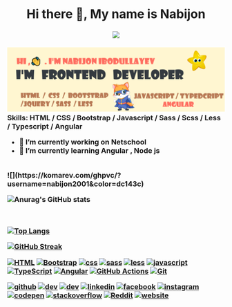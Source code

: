 <h1 align="center">
   Hi there 👋, My name is Nabijon
   <h3>
<p align="center"> 
   <a href="https://git.io/typing-svg"><img src="https://readme-typing-svg.herokuapp.com?font=Patua+One&color=FF6F61&size=35&width=445&height=70&lines=I+'m++Frontend+Developer;I+'+m++Web+App+Developer;I+'+m+Web+Designer"></a>

</p>

![I am Frontend Developer](https://raw.githubusercontent.com/Nabijon2001/Nabijon2001/main/header2.png)
Skills: HTML / CSS / Bootstrap / Javascript / Sass / Scss / Less / Typescript / Angular

- 🔭 I’m currently working on Netschool 
- 🌱 I’m currently learning Angular , Node js  

<br>
![](https://komarev.com/ghpvc/?username=nabijon2001&color=dc143c)

 ![Anurag's GitHub stats](https://github-readme-stats.vercel.app/api?username=nabijon2001&show_icons=true&theme=radical)

<br>


[![Top Langs](https://github-readme-stats.vercel.app/api/top-langs/?username=nabijon2001&langs_count=8)](https://github.com/nabijon2001/github-readme-stats)

[![GitHub Streak](https://github-readme-streak-stats.herokuapp.com/?user=nabijon2001)](https://git.io/streak-stats)
<p>
    <a href="#"><img alt="HTML" src="https://img.shields.io/badge/Html-00979D?logo=html&logoColor=orange"></a>
    <a href="#"><img alt="Bootstrap" src="https://img.shields.io/badge/Bootstrap-7952B3.svg?logo=bootstrap&logoColor=white"></a>
    <a href="#"><img alt="css" src="https://img.shields.io/badge/-Css-E8E8E8?logo=css&logoColor=black"></a>
    <a href="#"><img alt="sass" src="https://img.shields.io/badge/Sass-20232e.svg?logo=sass&logoColor=white"></a>
    <a href="#"><img alt="less" src="https://img.shields.io/badge/Less-404d59.svg?logo=less&logoColor=white"></a>
    <a href="#"><img alt="javascript" src="https://img.shields.io/badge/Javascript-02569B.svg?logo=javascript&logoColor=white"></a>
    <a href=""> <img alt="TypeScript" src="https://img.shields.io/badge/TypeScript-007ACC.svg?logo=typescript&logoColor=white"></a>     
    <a href="#"><img alt="Angular" src="https://img.shields.io/badge/Angular-25A162.svg?logo=angular&logoColor=white"></a>
    <a href="#"><img alt="GitHub Actions" src="https://img.shields.io/badge/GitHub%20Actions-2671E5.svg?logo=github%20actions&logoColor=white"></a>
    <a href="#"><img alt="Git" src="https://img.shields.io/badge/Git-D00000.svg?logo=git&logoColor=white"></a>

</p>



[<img src='https://cdn.jsdelivr.net/npm/simple-icons@3.0.1/icons/github.svg' alt='github' height='40'>](https://github.com/Nabijon2001)  [<img src='https://cdn.jsdelivr.net/npm/simple-icons@3.0.1/icons/dev-dot-to.svg' alt='dev' height='40'>](https://dev.to/nabijon)  [<img src='https://cdn.jsdelivr.net/npm/simple-icons@3.0.1/icons/hashnode.svg' alt='dev' height='40'>](@nabijonDev)  [<img src='https://cdn.jsdelivr.net/npm/simple-icons@3.0.1/icons/linkedin.svg' alt='linkedin' height='40'>](https://www.linkedin.com/in/nabijon-ibodullayev-76643b204/)  [<img src='https://cdn.jsdelivr.net/npm/simple-icons@3.0.1/icons/facebook.svg' alt='facebook' height='40'>](https://www.facebook.com/nabijon.ibodullayev.39)  [<img src='https://cdn.jsdelivr.net/npm/simple-icons@3.0.1/icons/instagram.svg' alt='instagram' height='40'>](https://www.instagram.com/nabijon.i/)  [<img src='https://cdn.jsdelivr.net/npm/simple-icons@3.0.1/icons/codepen.svg' alt='codepen' height='40'>](https://codepen.io/Nabijon)  [<img src='https://cdn.jsdelivr.net/npm/simple-icons@3.0.1/icons/stackoverflow.svg' alt='stackoverflow' height='40'>](https://stackoverflow.com/users/15152372)  [<img src='https://cdn.jsdelivr.net/npm/simple-icons@3.0.1/icons/reddit.svg' alt='Reddit' height='40'>](https://www.reddit.com/user/nabijonibodullayev)  [<img src='https://cdn.jsdelivr.net/npm/simple-icons@3.0.1/icons/icloud.svg' alt='website' height='40'>](https://nabijonibodullayev.netlify.app/)
